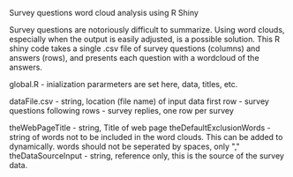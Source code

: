 Survey questions word cloud analysis using R Shiny

Survey questions are notoriously difficult to summarize.  Using word clouds, especially when the output is easily adjusted, is a possible solution.  This R shiny code takes a single .csv file of survey questions (columns) and answers (rows), and presents each question with a wordcloud of the answers.

global.R - inialization pararmeters are set here, data, titles, etc.

dataFile.csv - string, location (file name) of input data 
		first row - survey questions
		following rows - survey replies, one row per survey
		
theWebPageTitle - string, Title of web page
theDefaultExclusionWords - string of words not to be included in the word clouds.  This can be added to dynamically.  words should not be seperated by spaces, only ","
theDataSourceInput - string, reference only, this is the source of the survey data.



